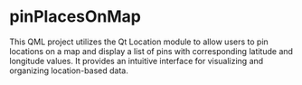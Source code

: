 # pinPlacesOnMap
This QML project utilizes the Qt Location module to allow users to pin locations on a map and display a list of pins with corresponding latitude and longitude values. It provides an intuitive interface for visualizing and organizing location-based data.
